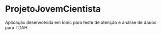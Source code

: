 # ProjetoJovemCientista
Aplicação desenvolvida em Ionic para teste de atenção e análise de dados para TDAH
